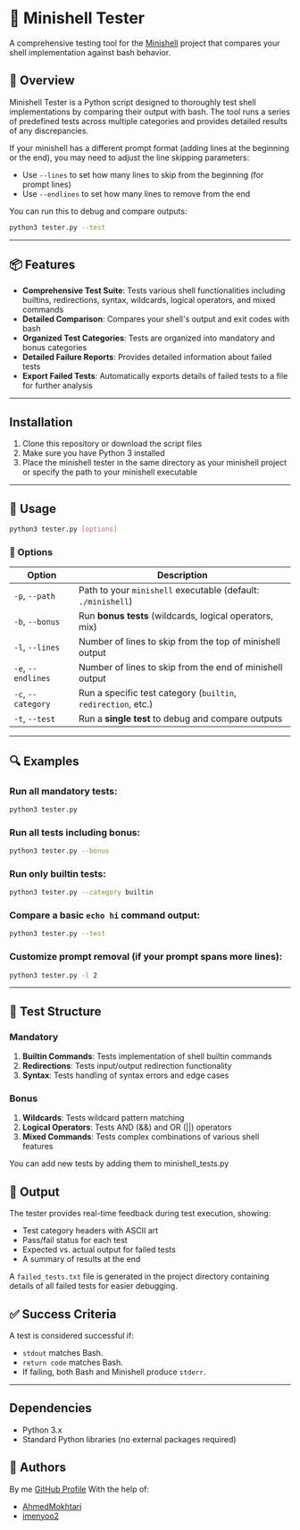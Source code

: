 # 🐚 Minishell Tester

A comprehensive testing tool for the [Minishell](https://github.com/eel-brah/minishell)  project that compares your shell implementation against bash behavior.

## 🔎 Overview

Minishell Tester is a Python script designed to thoroughly test shell implementations by comparing their output with bash. The tool runs a series of predefined tests across multiple categories and provides detailed results of any discrepancies.

If your minishell has a different prompt format (adding lines at the beginning or the end), you may need to adjust the line skipping parameters:
- Use `--lines` to set how many lines to skip from the beginning (for prompt lines)
- Use `--endlines` to set how many lines to remove from the end

You can run this to debug and compare outputs:
```bash
python3 tester.py --test
```

---

## 📦 Features

- **Comprehensive Test Suite**: Tests various shell functionalities including builtins, redirections, syntax, wildcards, logical operators, and mixed commands
- **Detailed Comparison**: Compares your shell's output and exit codes with bash
- **Organized Test Categories**: Tests are organized into mandatory and bonus categories
- **Detailed Failure Reports**: Provides detailed information about failed tests
- **Export Failed Tests**: Automatically exports details of failed tests to a file for further analysis

---

## Installation

1. Clone this repository or download the script files
2. Make sure you have Python 3 installed
3. Place the minishell tester in the same directory as your minishell project or specify the path to your minishell executable

---

## 🚀 Usage

```bash
python3 tester.py [options]
```

### 🔧 Options

| Option             | Description                                                    |
|--------------------|----------------------------------------------------------------|
| `-p`, `--path`     | Path to your `minishell` executable (default: `./minishell`)   |
| `-b`, `--bonus`    | Run **bonus tests** (wildcards, logical operators, mix)        |
| `-l`, `--lines`    | Number of lines to skip from the top of minishell output       |
| `-e`, `--endlines` | Number of lines to skip from the end of minishell output       |
| `-c`, `--category` | Run a specific test category (`builtin`, `redirection`, etc.)  |
| `-t`, `--test`     | Run a **single test** to debug and compare outputs             |

---

## 🔍 Examples

### Run all mandatory tests:
```bash
python3 tester.py
```

### Run all tests including bonus:
```bash
python3 tester.py --bonus
```

### Run only builtin tests:
```bash
python3 tester.py --category builtin
```

### Compare a basic `echo hi` command output:
```bash
python3 tester.py --test
```

### Customize prompt removal (if your prompt spans more lines):
```bash
python3 tester.py -l 2
```

---

## 🧪 Test Structure

### Mandatory
1. **Builtin Commands**: Tests implementation of shell builtin commands
2. **Redirections**: Tests input/output redirection functionality
3. **Syntax**: Tests handling of syntax errors and edge cases

### Bonus
1. **Wildcards**: Tests wildcard pattern matching
2. **Logical Operators**: Tests AND (&&) and OR (||) operators
3. **Mixed Commands**: Tests complex combinations of various shell features

You can add new tests by adding them to minishell_tests.py

## 📂 Output

The tester provides real-time feedback during test execution, showing:
- Test category headers with ASCII art
- Pass/fail status for each test
- Expected vs. actual output for failed tests
- A summary of results at the end

A `failed_tests.txt` file is generated in the project directory containing details of all failed tests for easier debugging.

## ✅ Success Criteria

A test is considered successful if:
- `stdout` matches Bash.
- `return code` matches Bash.
- If failing, both Bash and Minishell produce `stderr`.

---

## Dependencies

- Python 3.x
- Standard Python libraries (no external packages required)

## 👥 Authors
By me [GitHub Profile](https://github.com/eel-brah)
With the help of: 
- [AhmedMokhtari](https://github.com/AhmedMokhtari)
- [imenyoo2](https://github.com/imenyoo2)
